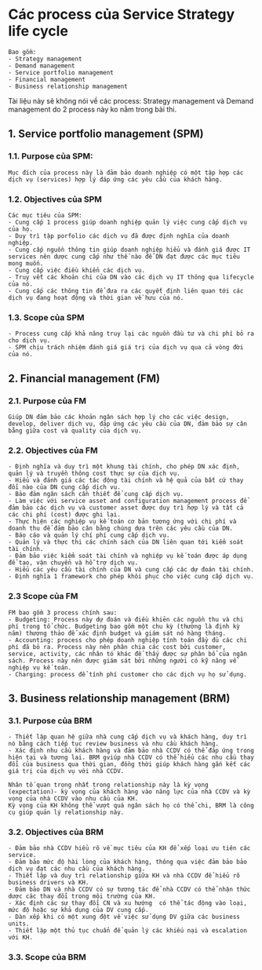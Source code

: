 # Các process của Service Strategy life cycle
	Bao gồm:
	- Strategy management
	- Demand management
	- Service portfolio management
	- Financial management
	- Business relationship management
Tài liệu này sẽ không nói về các process: Strategy management và Demand management do 2 process này ko nằm trong bài thi.

## 1. Service portfolio management (SPM)
### 1.1. Purpose của SPM:
	Mục đích của process này là đảm bảo doanh nghiệp có một tập hợp các dịch vụ (services) hợp lý đáp ứng các yêu cầu của khách hàng.

### 1.2. Objectives của SPM
	Các mục tiêu của SPM:
	- Cung cấp 1 process giúp doanh nghiệp quản lý việc cung cấp dịch vụ của họ.
	- Duy trì tập porfolio các dịch vụ đã được định nghĩa của doanh nghiệp.
	- Cung cấp nguồn thông tin giúp doanh nghiệp hiểu và đánh giá được IT services nên dược cung cấp như thế nào để DN đạt được các mục tiêu mong muốn.
 	- Cung cấp việc điều khiển các dịch vụ.
 	- Truy vết các khoản chi của DN vào các dịch vụ IT thông qua lifecycle của nó.
 	- Cung cấp các thông tin để đưa ra các quyết định liên quan tới các dịch vụ đang hoạt động và thời gian về hưu của nó.

### 1.3. Scope của SPM
	- Process cung cấp khả năng truy lại các nguồn đầu tư và chi phí bỏ ra cho dịch vụ.
	- SPM chịu trách nhiệm đánh giá giá trị của dịch vụ qua cả vòng đời của nó.

## 2. Financial management (FM)
### 2.1. Purpose của FM
	Giúp DN đảm bảo các khoản ngân sách hợp lý cho các việc design, develop, deliver dịch vụ, đáp ứng các yêu cầu của DN, đảm bảo sự cân bằng giữa cost và quality của dịch vụ.
### 2.2. Objectives của FM
	- Định nghĩa và duy trì một khung tài chính, cho phép DN xác định, quản lý và truyền thông cost thực sự của dịch vụ.
	- Hiểu và đánh giá các tác động tài chính và hệ quả của bất cứ thay đổi nào của DN cung cấp dịch vụ.
	- Bảo đảm ngân sách cần thiết để cung cấp dịch vụ.
	- Làm việc với service asset and configuration management process để đảm bảo các dịch vụ và customer asset được duy trì hợp lý và tất cả các chi phí (cost) được ghi lại.
	- Thực hiện các nghiệp vụ kế toán cơ bản tương ứng với chi phí và doanh thu để đảm bảo cân bằng chúng dựa trên các yêu cầu của DN.
	- Báo cáo và quản lý chí phí cung cấp dịch vụ.
	- Quản lý và thực thi các chính sách của DN liên quan tới kiểm soát tài chính.
	- Đảm bảo việc kiểm soát tài chính và nghiệp vụ kế toán được áp dụng để tạo, vận chuyển và hỗ trợ dịch vụ.
	- Hiểu các yêu cầu tài chính của DN và cung cấp các dự đoán tài chính.
	- Định nghĩa 1 framework cho phép khôi phục cho việc cung cấp dịch vụ.
### 2.3 Scope của FM
	FM bao gồm 3 process chính sau:
	- Budgeting: Process này dự đoán và điều khiẻn các nguồn thu và chi phí trong tổ chức. Budgeting bao gồm một chu kỳ (thường là định kỳ năm) thương thảo để xác định budget và giám sát nó hàng tháng.
	- Accounting: process cho phép doanh nghiệp tính toán đầy đủ các chi phí đã bỏ ra. Process này nên phân chia các cost bởi customer, service, activity, các nhân tó khác để thấy được sự phân bổ của ngân sách. Process này nên được giám sát bởi những người có kỹ năng về nghiệp vụ kế toán.
	- Charging: process để tính phí customer cho các dịch vụ họ sử dụng.
	
## 3. Business relationship management (BRM)
### 3.1. Purpose của BRM
	- Thiết lập quan hệ giữa nhà cung cấp dịch vụ và khách hàng, duy trì nó bằng cách tiếp tục review business và nhu cầu khách hàng. 
	- Xác định nhu cầu khách hàng và đảm bảo nhà CCDV có thể đáp ứng trong hiện tại và tương lai. BRM gviúp nhà CCDV có thể hiểu các nhu cầu thay đổi của business qua thời gian, đồng thời giúp khách hàng gắn kết các giá trị của dịch vụ với nhà CCDV.

	Nhân tố quan trọng nhất trong relationship này là kỳ vọng (expectation)- kỳ vọng của khách hàng vào năng lực của nhà CCDV và kỳ vọng của nhà CCDV vào nhu cầu của KH. 
	Kỳ vọng của KH không thể vượt quá ngân sách họ có thể chi, BRM là công cụ giúp quản lý relationship này.

### 3.2. Objectives của BRM
	- Đảm bảo nhà CCDV hiểu rõ về mục tiêu của KH để xếp loại ưu tiên các service.
	- Đảm bảo mức độ hài lòng của khách hàng, thông qua việc đảm bảo bảo dịch vụ đạt các nhu cầu của khách hàng.
	- Thiết lập và duy trì relationship giữa KH và nhà CCDV để hiểu rõ business drivers và KH.
	- Đảm bảo DN và nhà CCDV có sự tương tác để nhà CCDV có thể nhận thức dược các thay đổi trong môi trường của KH.
	- Xác định các sự thay đổi CN và xu hướng  có thể tác động vào loại, mức độ hoặc sự khả dụng của DV cung cấp.
	- Dàn xếp khi có một xung đột về việc sử dụng DV giữa các business units. 
	- Thiết lập một thủ tục chuẩn để quản lý các khiếu nại và escalation với KH.
### 3.3. Scope của BRM
	